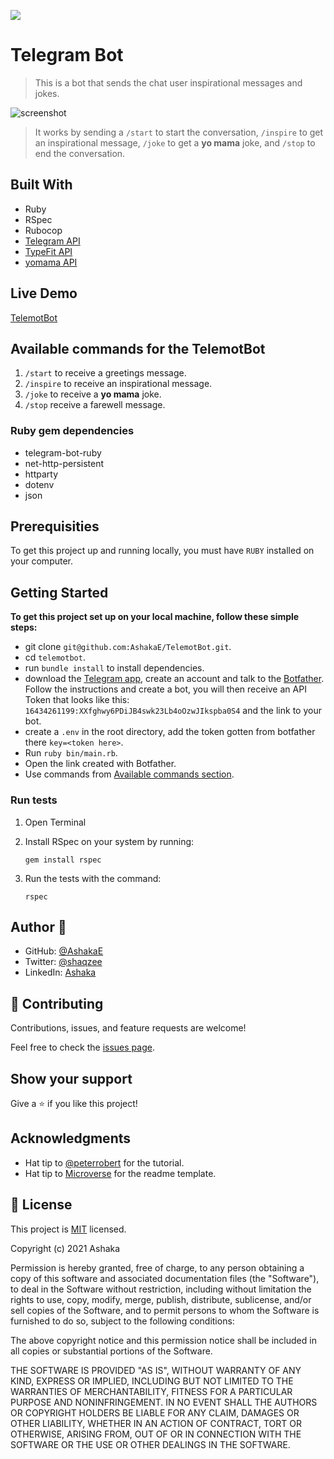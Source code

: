 ![](https://img.shields.io/badge/Microverse-blueviolet)

# Telegram Bot

> This is a bot that sends the chat user inspirational messages and jokes.

![screenshot](img/app_screenshot.gif)

> It works by sending a `/start` to start the conversation, `/inspire` to get an inspirational message, `/joke` to get a **yo mama** joke, and `/stop` to end the conversation.

## Built With

* Ruby
* RSpec
* Rubocop
* [Telegram API](https://core.telegram.org/api)
* [TypeFit API](https://type.fit/api/quotes)
* [yomama API](https://api.yomomma.info/)

## Live Demo

[TelemotBot](https://telemot-bot.herokuapp.com/)


## Available commands for the TelemotBot

1. `/start` to receive a greetings message.
2. `/inspire` to receive an inspirational message.
3. `/joke` to receive a **yo mama** joke.
4. `/stop` receive a farewell message.

### Ruby gem dependencies
* telegram-bot-ruby
* net-http-persistent
* httparty
* dotenv
* json

## Prerequisities

To get this project up and running locally, you must have `RUBY` installed on your computer.

## Getting Started

**To get this project set up on your local machine, follow these simple steps:**

- git clone `git@github.com:AshakaE/TelemotBot.git`.
- cd `telemotbot`.
- run `bundle install` to install dependencies.
- download the [Telegram app](https://desktop.telegram.org/), create an account and talk to the [Botfather](https://t.me/botfather). Follow the instructions and create a bot, you will then receive an API Token that looks like this: `16434261199:XXfghwy6PDiJB4swk23Lb4oOzwJIkspba0S4` and the link to your bot.
- create a `.env` in the root directory, add the token gotten from botfather there `key=<token here>`.
- Run `ruby bin/main.rb`.
- Open the link created with Botfather.
- Use commands from [Available commands section](#available-commands-for-the-telemotbot).

### Run tests

1. Open Terminal

2. Install RSpec on your system by running:

    `gem install rspec`

3. Run the tests with the command:

    `rspec`

## Author 👤 

- GitHub: [@AshakaE](https://github.com/AshakaE)
- Twitter: [@shaqzee](https://twitter.com/shaqzee_)
- LinkedIn: [Ashaka](https://www.linkedin.com/in/ashaka-egerega-92a8b41b3/)

## 🤝 Contributing

Contributions, issues, and feature requests are welcome!

Feel free to check the [issues page](issues/).

## Show your support

Give a ⭐️ if you like this project!

## Acknowledgments

- Hat tip to [@peterrobert](https://github.com/peterrobert) for the tutorial.
- Hat tip to [Microverse](https://www.microverse.org/) for the readme template.

## 📝 License

This project is [MIT](lic.url) licensed.

Copyright (c) 2021 Ashaka

Permission is hereby granted, free of charge, to any person obtaining a copy
of this software and associated documentation files (the "Software"), to deal
in the Software without restriction, including without limitation the rights
to use, copy, modify, merge, publish, distribute, sublicense, and/or sell
copies of the Software, and to permit persons to whom the Software is
furnished to do so, subject to the following conditions:

The above copyright notice and this permission notice shall be included in all
copies or substantial portions of the Software.

THE SOFTWARE IS PROVIDED "AS IS", WITHOUT WARRANTY OF ANY KIND, EXPRESS OR
IMPLIED, INCLUDING BUT NOT LIMITED TO THE WARRANTIES OF MERCHANTABILITY,
FITNESS FOR A PARTICULAR PURPOSE AND NONINFRINGEMENT. IN NO EVENT SHALL THE
AUTHORS OR COPYRIGHT HOLDERS BE LIABLE FOR ANY CLAIM, DAMAGES OR OTHER
LIABILITY, WHETHER IN AN ACTION OF CONTRACT, TORT OR OTHERWISE, ARISING FROM,
OUT OF OR IN CONNECTION WITH THE SOFTWARE OR THE USE OR OTHER DEALINGS IN THE
SOFTWARE.
